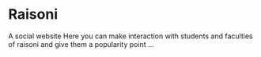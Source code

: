# Raisoni
A social website
Here you can make interaction with students and faculties of raisoni and give them a popularity point ...
